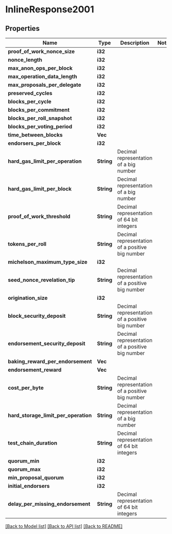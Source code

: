 # InlineResponse2001

## Properties

Name | Type | Description | Notes
------------ | ------------- | ------------- | -------------
**proof_of_work_nonce_size** | **i32** |  | 
**nonce_length** | **i32** |  | 
**max_anon_ops_per_block** | **i32** |  | 
**max_operation_data_length** | **i32** |  | 
**max_proposals_per_delegate** | **i32** |  | 
**preserved_cycles** | **i32** |  | 
**blocks_per_cycle** | **i32** |  | 
**blocks_per_commitment** | **i32** |  | 
**blocks_per_roll_snapshot** | **i32** |  | 
**blocks_per_voting_period** | **i32** |  | 
**time_between_blocks** | **Vec<String>** |  | 
**endorsers_per_block** | **i32** |  | 
**hard_gas_limit_per_operation** | **String** | Decimal representation of a big number | 
**hard_gas_limit_per_block** | **String** | Decimal representation of a big number | 
**proof_of_work_threshold** | **String** | Decimal representation of 64 bit integers | 
**tokens_per_roll** | **String** | Decimal representation of a positive big number | 
**michelson_maximum_type_size** | **i32** |  | 
**seed_nonce_revelation_tip** | **String** | Decimal representation of a positive big number | 
**origination_size** | **i32** |  | 
**block_security_deposit** | **String** | Decimal representation of a positive big number | 
**endorsement_security_deposit** | **String** | Decimal representation of a positive big number | 
**baking_reward_per_endorsement** | **Vec<String>** |  | 
**endorsement_reward** | **Vec<String>** |  | 
**cost_per_byte** | **String** | Decimal representation of a positive big number | 
**hard_storage_limit_per_operation** | **String** | Decimal representation of a big number | 
**test_chain_duration** | **String** | Decimal representation of 64 bit integers | 
**quorum_min** | **i32** |  | 
**quorum_max** | **i32** |  | 
**min_proposal_quorum** | **i32** |  | 
**initial_endorsers** | **i32** |  | 
**delay_per_missing_endorsement** | **String** | Decimal representation of 64 bit integers | 

[[Back to Model list]](../README.md#documentation-for-models) [[Back to API list]](../README.md#documentation-for-api-endpoints) [[Back to README]](../README.md)


